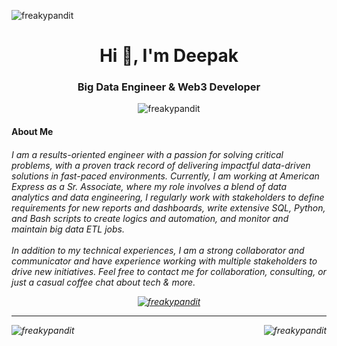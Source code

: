 
<p><img align="center" src="https://media.licdn.com/dms/image/D4D16AQGS6rLk6_Fyrg/profile-displaybackgroundimage-shrink_350_1400/0/1679973109064?e=1689811200&v=beta&t=4OlOs5OJxqf90-zslf1dh9bwagIBFH7AU_uXaw81rKk" alt="freakypandit" /></p>
<h1 align="center">Hi 👋, I'm Deepak</h1>
<h3 align="center">Big Data Engineer & Web3 Developer</h3>
<p align="center"> <img src="https://komarev.com/ghpvc/?username=freakypandit&label=Profile%20views&color=0e75b6&style=flat" alt="freakypandit" /> </p>


<h4 align="left"> About Me </h3>
<h6 align="left">
I am a results-oriented engineer with a passion for solving critical problems, with a proven track record of delivering impactful data-driven solutions in fast-paced environments. Currently, I am working at American Express as a Sr. Associate, where my role involves a blend of data analytics and data engineering, I regularly work with stakeholders to define requirements for new reports and dashboards, write extensive SQL, Python, and Bash scripts to create logics and automation, and monitor and maintain big data ETL jobs.
<br/><br/>
In addition to my technical experiences, I am a strong collaborator and communicator and have experience working with multiple stakeholders to drive new initiatives. Feel free to contact me for collaboration, consulting, or just a casual coffee chat about tech & more.
</p>


<p align="center"> <a href="https://github.com/ryo-ma/github-profile-trophy"><img src="https://github-profile-trophy.vercel.app/?username=freakypandit&theme=onedark&row=1&no-bg=true&margin-w=5" alt="freakypandit" /></a> </p>

<hr/>
<p><img align="left" src="https://github-readme-stats.vercel.app/api?username=freakypandit&show_icons=true&theme=dark&locale=en&card_width=320&theme=transparent" alt="freakypandit" /></p>
<p><img align="right" src="https://github-readme-streak-stats.herokuapp.com/?user=freakypandit&card_width=350" alt="freakypandit" /></p>
